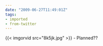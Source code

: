```yaml
---
date: "2009-06-27T11:49:01Z"
tags:
- imported
- from-twitter
---
```

{{< imgorvid src="8k5jk.jpg" >}} - Planned??
